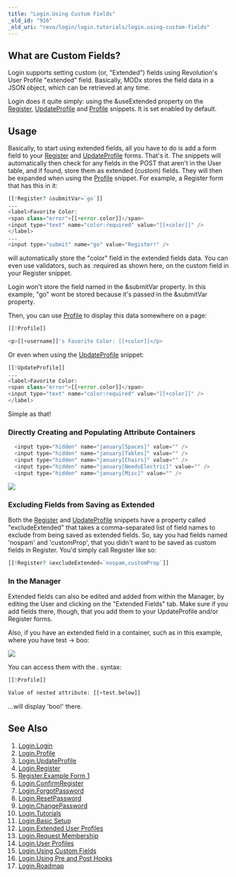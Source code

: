 ```yaml
---
title: "Login.Using Custom Fields"
_old_id: "916"
_old_uri: "revo/login/login.tutorials/login.using-custom-fields"
---
```


## What are Custom Fields?

Login supports setting custom (or, "Extended") fields using Revolution's User Profile "extended" field. Basically, MODx stores the field data in a JSON object, which can be retrieved at any time.

Login does it quite simply: using the &useExtended property on the [Register](extras/login/login.register "Login.Register"), [UpdateProfile](extras/login/login.updateprofile "Login.UpdateProfile") and [Profile](extras/login/login.profile "Login.Profile") snippets. It is set enabled by default.

## Usage

Basically, to start using extended fields, all you have to do is add a form field to your [Register](extras/login/login.register "Login.Register") and [UpdateProfile](extras/login/login.updateprofile "Login.UpdateProfile") forms. That's it. The snippets will automatically then check for any fields in the POST that aren't in the User table, and if found, store them as extended (custom) fields. They will then be expanded when using the [Profile](extras/login/login.profile "Login.Profile") snippet. For example, a Register form that has this in it:

``` php 
[[!Register? &submitVar=`go`]]
...
<label>Favorite Color:
<span class="error">[[+error.color]]</span>
<input type="text" name="color:required" value="[[+color]]" />
</label>
...
<input type="submit" name="go" value="Register!" />
```

will automatically store the "color" field in the extended fields data. You can even use validators, such as :required as shown here, on the custom field in your Register snippet.

Login won't store the field named in the &submitVar property. In this example, "go" wont be stored because it's passed in the &submitVar property.

Then, you can use [Profile](extras/login/login.profile "Login.Profile") to display this data somewhere on a page:

``` php 
[[!Profile]]

<p>[[+username]]'s Favorite Color: [[+color]]</p>
```

Or even when using the [UpdateProfile](extras/login/login.updateprofile "Login.UpdateProfile") snippet:

``` php 
[[!UpdateProfile]]
...
<label>Favorite Color:
<span class="error">[[+error.color]]</span>
<input type="text" name="color:required" value="[[+color]]" />
</label>
```

Simple as that!

### Directly Creating and Populating Attribute Containers

``` php 
  <input type="hidden" name="january[Spaces]" value="" />
  <input type="hidden" name="january[Tables]" value="" />
  <input type="hidden" name="january[Chairs]" value="" />
  <input type="hidden" name="january[NeedsElectric]" value="" />
  <input type="hidden" name="january[Misc]" value="" />
```

![](/download/attachments/21135392/login.extendedUserContainers.png?version=1&modificationDate=1329484036000)

### Excluding Fields from Saving as Extended

Both the [Register](extras/login/login.register "Login.Register") and [UpdateProfile](extras/login/login.updateprofile "Login.UpdateProfile") snippets have a property called "excludeExtended" that takes a comma-separated list of field names to exclude from being saved as extended fields. So, say you had fields named 'nospam' and 'customProp', that you didn't want to be saved as custom fields in Register. You'd simply call Register like so:

``` php 
[[!Register? &excludeExtended=`nospam,customProp`]]
```

### In the Manager

Extended fields can also be edited and added from within the Manager, by editing the User and clicking on the "Extended Fields" tab. Make sure if you add fields there, though, that you add them to your UpdateProfile and/or Register forms.

Also, if you have an extended field in a container, such as in this example, where you have test -> boo:

![](/download/attachments/21135392/login.extended.nest.png?version=1&modificationDate=1281708667000)

You can access them with the . syntax:

``` php 
[[!Profile]]

Value of nested attribute: [[+test.below]]
```

...will display 'boo!' there.

## See Also

1. [Login.Login](extras/login/login.login)
2. [Login.Profile](extras/login/login.profile)
3. [Login.UpdateProfile](extras/login/login.updateprofile)
4. [Login.Register](extras/login/login.register)
  1. [Register.Example Form 1](extras/login/login.register/register.example-form-1)
5. [Login.ConfirmRegister](extras/login/login.confirmregister)
6. [Login.ForgotPassword](extras/login/login.forgotpassword)
7. [Login.ResetPassword](extras/login/login.resetpassword)
8. [Login.ChangePassword](extras/login/login.changepassword)
9. [Login.Tutorials](extras/login/login.tutorials)
  1. [Login.Basic Setup](extras/login/login.tutorials/login.basic-setup)
  2. [Login.Extended User Profiles](extras/login/login.tutorials/login.extended-user-profiles)
  3. [Login.Request Membership](extras/login/login.tutorials/login.request-membership)
  4. [Login.User Profiles](extras/login/login.tutorials/login.user-profiles)
  5. [Login.Using Custom Fields](extras/login/login.tutorials/login.using-custom-fields)
  6. [Login.Using Pre and Post Hooks](extras/login/login.tutorials/login.using-pre-and-post-hooks)
10. [Login.Roadmap](extras/login/login.roadmap)